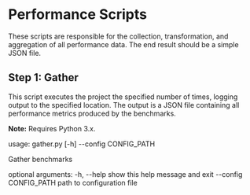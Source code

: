 # Performance Scripts

These scripts are responsible for the collection, transformation, and aggregation of all performance data.  The end result should be a simple JSON file.

## Step 1:  Gather

This script executes the project the specified number of times, logging output to the specified location.  The output is a JSON file containing all performance metrics produced by the benchmarks.

**Note:** Requires Python 3.x.

  usage: gather.py [-h] --config CONFIG_PATH
  
  Gather benchmarks
  
  optional arguments:
    -h, --help            show this help message and exit
    --config CONFIG_PATH  path to configuration file
